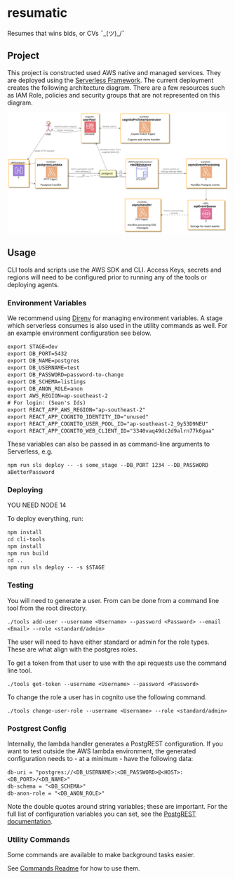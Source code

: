 # resumatic

Resumes that wins bids, or CVs ¯\_(ツ)\_/¯

## Project

This project is constructed used AWS native and managed services. They are
deployed using the [Serverless Framework](https://www.serverless.com/). The
current deployment creates the following architecture diagram. There are a few
resources such as IAM Role, policies and security groups that are not
represented on this diagram.

![](./.generated_diagrams/current-architecture.svg)

## Usage

CLI tools and scripts use the AWS SDK and CLI. Access Keys, secrets and regions
will need to be configured prior to running any of the tools or deploying agents.

### Environment Variables

We recommend using [Direnv](https://direnv.net/) for managing environment
variables. A stage which serverless consumes is also used in the utility
commands as well. For an example environment configuration see below.

```shell
export STAGE=dev
export DB_PORT=5432
export DB_NAME=postgres
export DB_USERNAME=test
export DB_PASSWORD=password-to-change
export DB_SCHEMA=listings
export DB_ANON_ROLE=anon
export AWS_REGION=ap-southeast-2
# For login: (Sean's Ids)
export REACT_APP_AWS_REGION="ap-southeast-2"
export REACT_APP_COGNITO_IDENTITY_ID="unused"
export REACT_APP_COGNITO_USER_POOL_ID="ap-southeast-2_9y53D9NEU"
export REACT_APP_COGNITO_WEB_CLIENT_ID="3340vaq49dc2d9alrn77k6gaa"
```

These variables can also be passed in as command-line arguments to Serverless, e.g.

```shell
npm run sls deploy -- -s some_stage --DB_PORT 1234 --DB_PASSWORD aBetterPassword
```

### Deploying

YOU NEED NODE 14

To deploy everything, run:

```shell
npm install
cd cli-tools
npm install
npm run build
cd ..
npm run sls deploy -- -s $STAGE
```

### Testing

You will need to generate a user. From can be done from a command line tool from
the root directory.

```shell
./tools add-user --username <Username> --password <Password> --email <Email> --role <standard/admin>
```

The user will need to have either standard or admin for the role types. These are
what align with the postgres roles.

To get a token from that user to use with the api requests use the command line
tool.

```shell
./tools get-token --username <Username> --password <Password>
```

To change the role a user has in cognito use the following command.

```shell
./tools change-user-role --username <Username> --role <standard/admin>
```

### Postgrest Config

Internally, the lambda handler generates a PostgREST configuration. If you want
to test outside the AWS lambda environment, the generated configuration needs to -
at a minimum - have the following data:

```
db-uri = "postgres://<DB_USERNAME>:<DB_PASSWORD>@<HOST>:<DB_PORT>/<DB_NAME>"
db-schema = "<DB_SCHEMA>"
db-anon-role = "<DB_ANON_ROLE>"
```

Note the double quotes around string variables; these are important. For the
full list of configuration variables you can set, see the
[PostgREST documentation](https://postgrest.org/en/latest/configuration.html).

### Utility Commands

Some commands are available to make background tasks easier.

See [Commands Readme](cli-tools/README.md) for how to use them.

